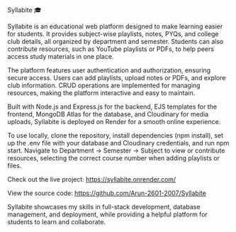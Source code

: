 Syllabite 🎓

Syllabite is an educational web platform designed to make learning easier for students. It provides subject-wise playlists, notes, PYQs, and college club details, all organized by department and semester. Students can also contribute resources, such as YouTube playlists or PDFs, to help peers access study materials in one place.

The platform features user authentication and authorization, ensuring secure access. Users can add playlists, upload notes or PDFs, and explore club information. CRUD operations are implemented for managing resources, making the platform interactive and easy to maintain.

Built with Node.js and Express.js for the backend, EJS templates for the frontend, MongoDB Atlas for the database, and Cloudinary for media uploads, Syllabite is deployed on Render for a smooth online experience.

To use locally, clone the repository, install dependencies (npm install), set up the .env file with your database and Cloudinary credentials, and run npm start. Navigate to Department → Semester → Subject to view or contribute resources, selecting the correct course number when adding playlists or files.

Check out the live project: https://syllabite.onrender.com/

View the source code: https://github.com/Arun-2601-2007/Syllabite

Syllabite showcases my skills in full-stack development, database management, and deployment, while providing a helpful platform for students to learn and collaborate.
